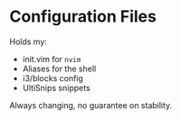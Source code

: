 # Configuration Files

Holds my:
  * init.vim for `nvim`
  * Aliases for the shell
  * i3/blocks config
  * UltiSnips snippets

Always changing, no guarantee on stability.
